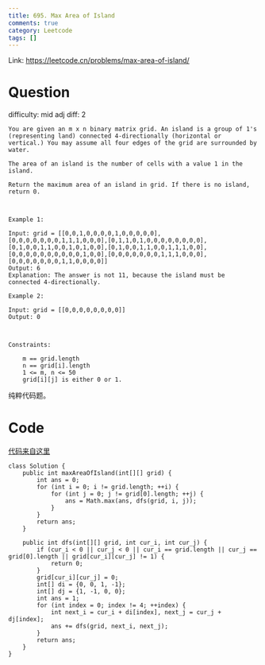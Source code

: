 ```yaml
---
title: 695. Max Area of Island
comments: true
category: Leetcode
tags: []
---
```


Link: https://leetcode.cn/problems/max-area-of-island/

# Question

difficulty: mid
adj diff: 2

	You are given an m x n binary matrix grid. An island is a group of 1's (representing land) connected 4-directionally (horizontal or vertical.) You may assume all four edges of the grid are surrounded by water.

	The area of an island is the number of cells with a value 1 in the island.

	Return the maximum area of an island in grid. If there is no island, return 0.

	 

	Example 1:

	Input: grid = [[0,0,1,0,0,0,0,1,0,0,0,0,0],[0,0,0,0,0,0,0,1,1,1,0,0,0],[0,1,1,0,1,0,0,0,0,0,0,0,0],[0,1,0,0,1,1,0,0,1,0,1,0,0],[0,1,0,0,1,1,0,0,1,1,1,0,0],[0,0,0,0,0,0,0,0,0,0,1,0,0],[0,0,0,0,0,0,0,1,1,1,0,0,0],[0,0,0,0,0,0,0,1,1,0,0,0,0]]
	Output: 6
	Explanation: The answer is not 11, because the island must be connected 4-directionally.

	Example 2:

	Input: grid = [[0,0,0,0,0,0,0,0]]
	Output: 0

	 

	Constraints:

		m == grid.length
		n == grid[i].length
		1 <= m, n <= 50
		grid[i][j] is either 0 or 1.

纯粹代码题。

# Code

[代码来自这里](https://leetcode.cn/problems/max-area-of-island/solution/dao-yu-de-zui-da-mian-ji-by-leetcode-solution/)

```
class Solution {
    public int maxAreaOfIsland(int[][] grid) {
        int ans = 0;
        for (int i = 0; i != grid.length; ++i) {
            for (int j = 0; j != grid[0].length; ++j) {
                ans = Math.max(ans, dfs(grid, i, j));
            }
        }
        return ans;
    }

    public int dfs(int[][] grid, int cur_i, int cur_j) {
        if (cur_i < 0 || cur_j < 0 || cur_i == grid.length || cur_j == grid[0].length || grid[cur_i][cur_j] != 1) {
            return 0;
        }
        grid[cur_i][cur_j] = 0;
        int[] di = {0, 0, 1, -1};
        int[] dj = {1, -1, 0, 0};
        int ans = 1;
        for (int index = 0; index != 4; ++index) {
            int next_i = cur_i + di[index], next_j = cur_j + dj[index];
            ans += dfs(grid, next_i, next_j);
        }
        return ans;
    }
}
```
